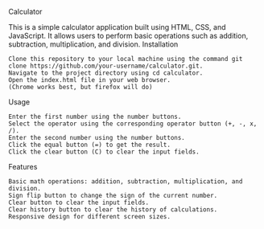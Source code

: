 Calculator

This is a simple calculator application built using HTML, CSS, and JavaScript. It allows users to perform basic operations such as addition, subtraction, multiplication, and division.
Installation

    Clone this repository to your local machine using the command git clone https://github.com/your-username/calculator.git.
    Navigate to the project directory using cd calculator.
    Open the index.html file in your web browser.
    (Chrome works best, but firefox will do)

Usage

    Enter the first number using the number buttons.
    Select the operator using the corresponding operator button (+, -, x, /).
    Enter the second number using the number buttons.
    Click the equal button (=) to get the result.
    Click the clear button (C) to clear the input fields.

Features

    Basic math operations: addition, subtraction, multiplication, and division.
    Sign flip button to change the sign of the current number.
    Clear button to clear the input fields.
    Clear history button to clear the history of calculations.
    Responsive design for different screen sizes.
